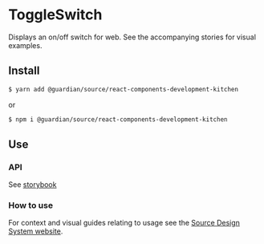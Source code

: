# ToggleSwitch

Displays an on/off switch for web. See the accompanying stories for visual examples.

## Install

```sh
$ yarn add @guardian/source/react-components-development-kitchen
```

or

```sh
$ npm i @guardian/source/react-components-development-kitchen
```

## Use

### API

See [storybook](https://guardian.github.io/csnx/?path=/docs/source-react-components-development-kitchen_toggleswitch--with-no-label)

### How to use

For context and visual guides relating to usage see the [Source Design System website](https://theguardian.design).
